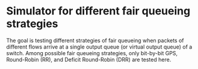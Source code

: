 # Simulator for different fair queueing strategies

The goal is testing different strategies of fair queueing when packets of different flows arrive at a single output queue (or virtual output queue) of a switch. Among possible fair queueing strategies, only bit-by-bit GPS, Round-Robin (RR), and Deficit Round-Robin (DRR) are tested here.

